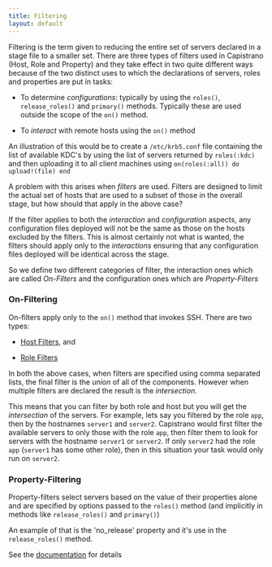 ```yaml
---
title: Filtering
layout: default
---
```


Filtering is the term given to reducing the entire set of servers declared in a stage file
to a smaller set. There are three types of filters used in Capistrano (Host, Role and
Property) and they take effect in two quite different ways because of the two distinct
uses to which the declarations of servers, roles and properties are put in tasks:

* To determine _configurations_: typically by using the `roles()`, `release_roles()` and
  `primary()` methods. Typically these are used outside the scope of the `on()` method.

* To _interact_ with remote hosts using the `on()` method

An illustration of this would be to create a `/etc/krb5.conf` file containing the list of
available KDC's by using the list of servers returned by `roles(:kdc)` and then uploading
it to all client machines using `on(roles(:all)) do upload!(file) end`

A problem with this arises when _filters_ are used. Filters are designed to limit the
actual set of hosts that are used to a subset of those in the overall stage, but how
should that apply in the above case?

If the filter applies to both the _interaction_ and _configuration_ aspects, any configuration
files deployed will not be the same as those on the hosts excluded by the filters. This is
almost certainly not what is wanted, the filters should apply only to the _interactions_
ensuring that any configuration files deployed will be identical across the stage.

So we define two different categories of filter, the interaction ones which are called _On-Filters_
and the configuration ones which are _Property-Filters_

### On-Filtering

On-filters apply only to the `on()` method that invokes SSH. There are two types:

* [Host Filters](/documentation/advanced-features/host-filtering/), and

* [Role Filters](/documentation/advanced-features/role-filtering/)


In both the above cases, when filters are specified using comma separated lists, the final
filter is the _union_ of all of the components. However when multiple filters are declared
the result is the _intersection_.

This means that you can filter by both role and host but you will get the _intersection_
of the servers. For example, lets say you filtered by the role `app`, then by
the hostnames `server1` and `server2`. Capistrano would first filter the
available servers to only those with the role `app`, then filter them
to look for servers with the hostname `server1` or `server2`. If only `server2`
had the role `app` (`server1` has some other role), then in this situation your
task would only run on `server2`.

### Property-Filtering

Property-filters select servers based on the value of their properties alone and
are specified by options passed to the `roles()` method (and implicitly in methods
like `release_roles()` and `primary()`)

An example of that is the 'no_release' property and it's use in the `release_roles()` method.

See the [documentation](/documentation/advanced-features/property-filtering/) for
details
